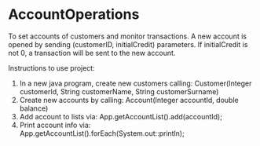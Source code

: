 # AccountOperations

To set accounts of customers and monitor transactions.
A new account is opened by sending (customerID, initialCredit) parameters.
If initialCredit is not 0, a transaction will be sent to the new account.

Instructions to use project:
1)	In a new java program, create new customers calling: 
Customer(Integer customerId, String customerName, String customerSurname)
1)	Create new accounts by calling: 
Account(Integer accountId, double balance)
2)	Add account to lists via: 
App.getAccountList().add(accountId);
3)	Print account info via:
App.getAccountList().forEach(System.out::println);
